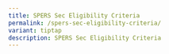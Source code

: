 ```yaml
---
title: SPERS Sec Eligibility Criteria
permalink: /spers-sec-eligibility-criteria/
variant: tiptap
description: SPERS Sec Eligibility Criteria
---
```

